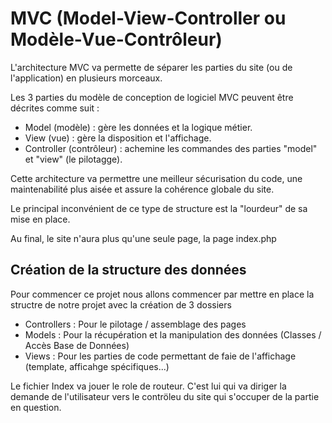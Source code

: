 # MVC (Model-View-Controller ou Modèle-Vue-Contrôleur)

L'architecture MVC va permette de séparer les parties du site (ou de l'application) en plusieurs morceaux.

Les 3 parties du modèle de conception de logiciel MVC peuvent être décrites comme suit :

- Model (modèle) : gère les données et la logique métier.
- View (vue) : gère la disposition et l'affichage.
- Controller (contrôleur) : achemine les commandes des parties "model" et "view" (le pilotagge). 

Cette architecture va permettre une meilleur sécurisation du code, une maintenabilité plus aisée et assure la cohérence globale du site.

Le principal inconvénient de ce type de structure est la "lourdeur" de sa mise en place.

Au final, le site n'aura plus qu'une seule page, la page index.php

## Création de la structure des données

Pour commencer ce projet nous allons commencer par mettre en place la structre de notre projet avec la création de 3 dossiers

- Controllers : Pour le pilotage / assemblage des pages
- Models : Pour la récupération et la manipulation des données (Classes / Accès Base de Données)
- Views : Pour les parties de code permettant de faie de l'affichage (template, afficahge spécifiques...)

Le fichier Index va jouer le role de routeur. C'est lui qui va diriger la demande de l'utilisateur vers le contröleu du site qui s'occuper de la partie en question.
